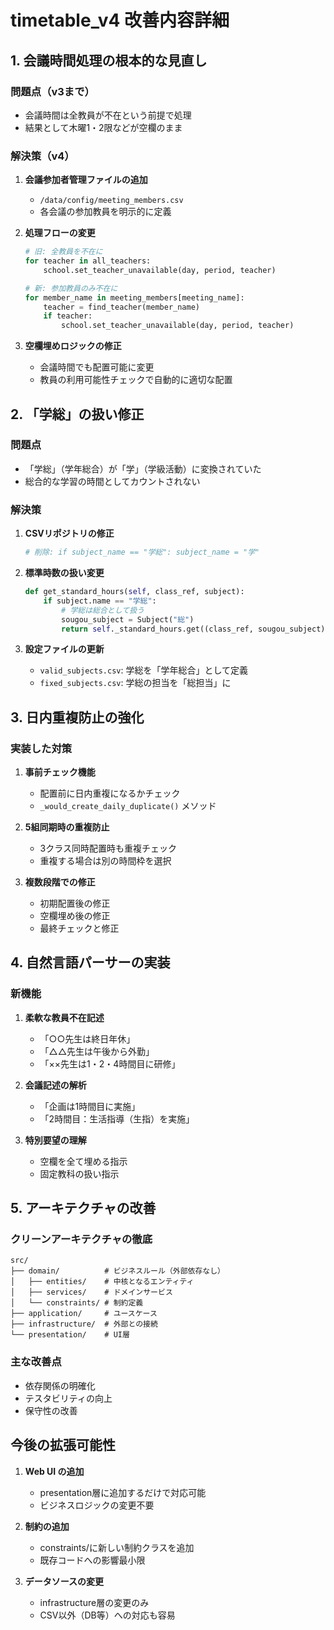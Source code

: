 # timetable_v4 改善内容詳細

## 1. 会議時間処理の根本的な見直し

### 問題点（v3まで）
- 会議時間は全教員が不在という前提で処理
- 結果として木曜1・2限などが空欄のまま

### 解決策（v4）
1. **会議参加者管理ファイルの追加**
   - `/data/config/meeting_members.csv`
   - 各会議の参加教員を明示的に定義

2. **処理フローの変更**
   ```python
   # 旧: 全教員を不在に
   for teacher in all_teachers:
       school.set_teacher_unavailable(day, period, teacher)
   
   # 新: 参加教員のみ不在に
   for member_name in meeting_members[meeting_name]:
       teacher = find_teacher(member_name)
       if teacher:
           school.set_teacher_unavailable(day, period, teacher)
   ```

3. **空欄埋めロジックの修正**
   - 会議時間でも配置可能に変更
   - 教員の利用可能性チェックで自動的に適切な配置

## 2. 「学総」の扱い修正

### 問題点
- 「学総」（学年総合）が「学」（学級活動）に変換されていた
- 総合的な学習の時間としてカウントされない

### 解決策
1. **CSVリポジトリの修正**
   ```python
   # 削除: if subject_name == "学総": subject_name = "学"
   ```

2. **標準時数の扱い変更**
   ```python
   def get_standard_hours(self, class_ref, subject):
       if subject.name == "学総":
           # 学総は総合として扱う
           sougou_subject = Subject("総")
           return self._standard_hours.get((class_ref, sougou_subject), 0.0)
   ```

3. **設定ファイルの更新**
   - `valid_subjects.csv`: 学総を「学年総合」として定義
   - `fixed_subjects.csv`: 学総の担当を「総担当」に

## 3. 日内重複防止の強化

### 実装した対策
1. **事前チェック機能**
   - 配置前に日内重複になるかチェック
   - `_would_create_daily_duplicate()` メソッド

2. **5組同期時の重複防止**
   - 3クラス同時配置時も重複チェック
   - 重複する場合は別の時間枠を選択

3. **複数段階での修正**
   - 初期配置後の修正
   - 空欄埋め後の修正
   - 最終チェックと修正

## 4. 自然言語パーサーの実装

### 新機能
1. **柔軟な教員不在記述**
   - 「○○先生は終日年休」
   - 「△△先生は午後から外勤」
   - 「××先生は1・2・4時間目に研修」

2. **会議記述の解析**
   - 「企画は1時間目に実施」
   - 「2時間目：生活指導（生指）を実施」

3. **特別要望の理解**
   - 空欄を全て埋める指示
   - 固定教科の扱い指示

## 5. アーキテクチャの改善

### クリーンアーキテクチャの徹底
```
src/
├── domain/          # ビジネスルール（外部依存なし）
│   ├── entities/    # 中核となるエンティティ
│   ├── services/    # ドメインサービス
│   └── constraints/ # 制約定義
├── application/     # ユースケース
├── infrastructure/  # 外部との接続
└── presentation/    # UI層
```

### 主な改善点
- 依存関係の明確化
- テスタビリティの向上
- 保守性の改善

## 今後の拡張可能性

1. **Web UI の追加**
   - presentation層に追加するだけで対応可能
   - ビジネスロジックの変更不要

2. **制約の追加**
   - constraints/に新しい制約クラスを追加
   - 既存コードへの影響最小限

3. **データソースの変更**
   - infrastructure層の変更のみ
   - CSV以外（DB等）への対応も容易